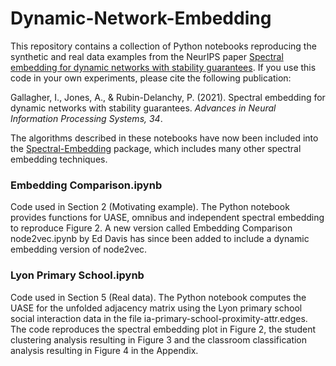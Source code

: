 # Dynamic-Network-Embedding

This repository contains a collection of Python notebooks reproducing the synthetic and real data examples from the NeurIPS paper <a href="https://proceedings.neurips.cc/paper/2021/hash/5446f217e9504bc593ad9dcf2ec88dda-Abstract.html">Spectral embedding for dynamic networks with stability guarantees</a>. If you use this code in your own experiments, please cite the following publication:

Gallagher, I., Jones, A., & Rubin-Delanchy, P. (2021). Spectral embedding for dynamic networks with stability guarantees. *Advances in Neural Information Processing Systems, 34*.

The algorithms described in these notebooks have now been included into the <a href="https://github.com/iggallagher/Spectral-Embedding">Spectral-Embedding</a> package, which includes many other spectral embedding techniques.

### Embedding Comparison.ipynb
Code used in Section 2 (Motivating example). The Python notebook provides functions for UASE, omnibus and independent spectral embedding to reproduce Figure 2. A new version called Embedding Comparison node2vec.ipynb by Ed Davis has since been added to include a dynamic embedding version of node2vec.

### Lyon Primary School.ipynb
Code used in Section 5 (Real data). The Python notebook computes the UASE for the unfolded adjacency matrix using the Lyon primary school social interaction data in the file ia-primary-school-proximity-attr.edges. The code reproduces the spectral embedding plot in Figure 2, the student clustering analysis resulting in Figure 3 and the classroom classification analysis resulting in Figure 4 in the Appendix.
